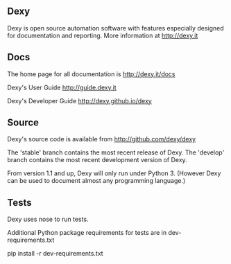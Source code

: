 ## Dexy

Dexy is open source automation software with features especially designed for
documentation and reporting. More information at http://dexy.it

## Docs

The home page for all documentation is http://dexy.it/docs

Dexy's User Guide http://guide.dexy.it

Dexy's Developer Guide http://dexy.github.io/dexy

## Source

Dexy's source code is available from http://github.com/dexy/dexy

The 'stable' branch contains the most recent release of Dexy.
The 'develop' branch contains the most recent development version of Dexy.

From version 1.1 and up, Dexy will only run under Python 3.
(However Dexy can be used to document almost any programming language.)

## Tests

Dexy uses nose to run tests.

Additional Python package requirements for tests are in dev-requirements.txt

pip install -r dev-requirements.txt
